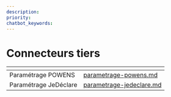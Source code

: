 ```yaml
---
description: 
priority: 
chatbot_keywords: 
---
```


# Connecteurs tiers

<table data-view="cards"><thead><tr><th></th><th data-hidden data-card-target data-type="content-ref"></th></tr></thead><tbody><tr><td>Paramétrage POWENS</td><td><a href="parametrage-powens.md">parametrage-powens.md</a></td></tr><tr><td>Paramétrage JeDéclare</td><td><a href="parametrage-jedeclare.md">parametrage-jedeclare.md</a></td></tr></tbody></table>
